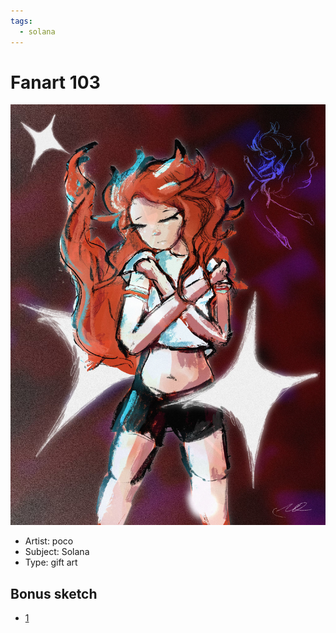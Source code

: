 ```yaml
---
tags:
  - solana
---
```


# Fanart 103

<img src="assets/2025-07-31_fanimage-193.jpg">

- Artist: poco
- Subject: Solana
- Type: gift art

## Bonus sketch

- [1](assets/2025-07-31_fanimage-194.png)

